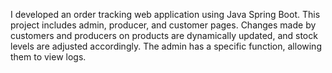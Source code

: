 I developed an order tracking web application using Java Spring Boot. This project includes admin, producer, and customer pages. Changes made by customers and producers on products are dynamically updated, and stock levels are adjusted accordingly. The admin has a specific function, allowing them to view logs.
